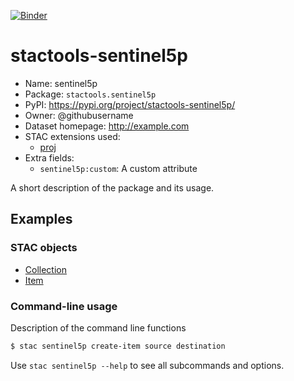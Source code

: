 [![Binder](https://mybinder.org/badge_logo.svg)](https://mybinder.org/v2/gh/stactools-packages/sentinel5p/main?filepath=docs/installation_and_basic_usage.ipynb)

# stactools-sentinel5p

- Name: sentinel5p
- Package: `stactools.sentinel5p`
- PyPI: https://pypi.org/project/stactools-sentinel5p/
- Owner: @githubusername
- Dataset homepage: http://example.com
- STAC extensions used:
  - [proj](https://github.com/stac-extensions/projection/)
- Extra fields:
  - `sentinel5p:custom`: A custom attribute

A short description of the package and its usage.

## Examples

### STAC objects

- [Collection](examples/collection.json)
- [Item](examples/item/item.json)

### Command-line usage

Description of the command line functions

```bash
$ stac sentinel5p create-item source destination
```

Use `stac sentinel5p --help` to see all subcommands and options.
